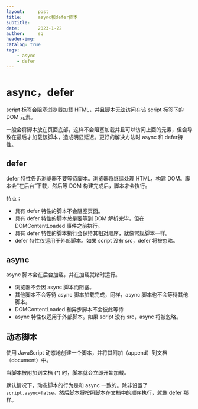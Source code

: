 ```yaml
---
layout:     post
title:      async和defer脚本
subtitle:   
date:       2023-1-22
author:     sq
header-img: 
catalog: true
tags:
    - async
    - defer
---
```

# async，defer
script 标签会阻塞浏览器加载 HTML，并且脚本无法访问在该 script 标签下的 DOM 元素。

一般会将脚本放在页面底部，这样不会阻塞加载并且可以访问上面的元素，但会导致在最后才加载该脚本，造成明显延迟。更好的解决方法时 async 和 defer特性。
## defer
defer 特性告诉浏览器不要等待脚本。浏览器将继续处理 HTML，构建 DOM。脚本会“在后台”下载，然后等 DOM 构建完成后，脚本才会执行。

特点：
- 具有 defer 特性的脚本不会阻塞页面。
- 具有 defer 特性的脚本总是要等到 DOM 解析完毕，但在 DOMContentLoaded 事件之前执行。
- 具有 defer 特性的脚本执行会保持其相对顺序，就像常规脚本一样。
- defer 特性仅适用于外部脚本。如果 script 没有 src，defer 将被忽略。

## async
async 脚本会在后台加载，并在加载就绪时运行。

- 浏览器不会因 async 脚本而阻塞。
- 其他脚本不会等待 async 脚本加载完成，同样，async 脚本也不会等待其他脚本。
- DOMContentLoaded 和异步脚本不会彼此等待
- async 特性仅适用于外部脚本。如果 script 没有 src，async 将被忽略。

## 动态脚本
使用 JavaScript 动态地创建一个脚本，并将其附加（append）到文档（document）中。

当脚本被附加到文档 (*) 时，脚本就会立即开始加载。

默认情况下，动态脚本的行为是和 async 一致的。除非设置了 `script.async=false`。然后脚本将按照脚本在文档中的顺序执行，就像 defer 那样。

